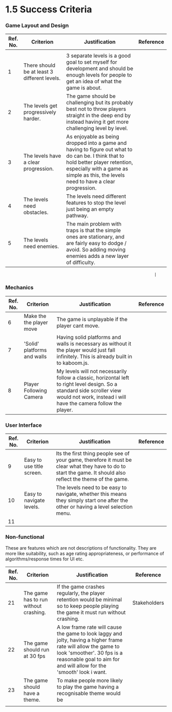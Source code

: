 # 1.5 Success Criteria

### Game Layout and Design&#x20;

| Ref. No. | Criterion                                     | Justification                                                                                                                                                                                                              | Reference |
| -------- | --------------------------------------------- | -------------------------------------------------------------------------------------------------------------------------------------------------------------------------------------------------------------------------- | --------- |
|          |                                               |                                                                                                                                                                                                                            |           |
| 1        |  There should be at least 3 different levels. | 3 separate levels is a good goal to set myself for development and should be enough levels for people to get an idea of what the game is about.                                                                            |           |
| 2        | The levels get progressively harder.          | The game should be challenging but its probably best not to throw players straight in the deep end by instead having it get more challenging level by level.                                                               |           |
| 3        | The levels have a clear progression.          | As enjoyable as being dropped into a game and having to figure out what to do can be. I think that to hold better player retention, especially with a game as simple as this, the levels need to have a clear progression. |           |
| 4        | The levels need obstacles.                    | The levels need different features to stop the level just being an empty pathway.                                                                                                                                          |           |
| 5        | The levels need enemies.                      | The main problem with traps is that the simple ones are stationary, and are fairly easy to dodge / avoid. So adding moving enemies adds a new layer of difficulty.                                                         |           |

```
                                                                 |
```

### Mechanics&#x20;

| Ref. No. | Criterion                   | Justification                                                                                                                                                                               | Reference  |
| -------- | --------------------------- | ------------------------------------------------------------------------------------------------------------------------------------------------------------------------------------------- | ---------- |
| 6        | Make the the player move    | The game is unplayable if the player cant move.                                                                                                                                             |            |
| 7        | 'Solid' platforms and walls | Having solid platforms and walls is necessary as without it the player would just fall infinitely. This is already built in to kaboom.js.                                                   |            |
| 8        | Player Following Camera     | My levels will not necessarily follow a classic, horizontal left to right level design. So a standard side scroller view would not work, instead i will have the camera follow the player.  |            |

### User Interface

| Ref. No. | Criterion                 | Justification                                                                                                                                                 | Reference |
| -------- | ------------------------- | ------------------------------------------------------------------------------------------------------------------------------------------------------------- | --------- |
| 9        | Easy to use title screen. | Its the first thing people see of your game, therefore it must be clear what they have to do to start the game. It should also reflect the theme of the game. |           |
| 10       | Easy to navigate levels.  | The levels need to be easy to navigate, whether this means they simply start one after the other or having a level selection menu.                            |           |
| 11       |                           |                                                                                                                                                               |           |

### Non-functional

These are features which are not descriptions of functionality. They are more like suitability, such as age rating appropriateness, or performance of algorithms/response times for UI etc.

| Ref. No. | Criterion                             | Justification                                                                                                                                                                                                        | Reference    |
| -------- | ------------------------------------- | -------------------------------------------------------------------------------------------------------------------------------------------------------------------------------------------------------------------- | ------------ |
| 21       | The game has to run without crashing. | If the game crashes regularly, the player retention would be minimal so to keep people playing the game it must run without crashing.                                                                                | Stakeholders |
| 22       | The game should run at 30 fps         | A low frame rate will cause the game to look laggy and jolty, having a higher frame rate will allow the game to look 'smoother'. 30 fps is a reasonable goal to aim for and will allow for the 'smooth' look i want. |              |
| 23       | The game should have a theme.         | To make people more likely to play the game having a recognisable theme would be                                                                                                                                     |              |
|          |                                       |                                                                                                                                                                                                                      |              |
